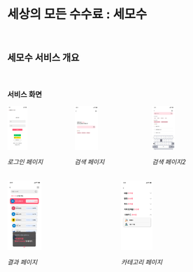 # 세상의 모든 수수료 : 세모수

<br>

## 세모수 서비스 개요

<br>


<!-- ## 기능 소개 -->



### 서비스 화면
<style>
  .image-row {
    display: flex;
    justify-content: space-around;
    margin-bottom: 20px;
  }

  .image-row img {
    width: 30%; /* 이미지를 적절한 비율로 조정 */
  }
</style>

<div class="image-row">
  <div>
    <img src="readmeImg/LoginPage.png" alt="로그인 페이지">
    <p><em>로그인 페이지</em></p>
  </div>
  <div>
    <img src="readmeImg/SearchPage.png" alt="검색 페이지">
    <p><em>검색 페이지</em></p>
  </div>
  <div>
    <img src="readmeImg/SearchingPage.png" alt="검색 페이지2">
    <p><em>검색 페이지2</em></p>
  </div>
</div>

<div class="image-row">
  <div>
    <img src="readmeImg/ResultPage.png" alt="결과 페이지">
    <p><em>결과 페이지</em></p>
  </div>
  <div>
    <img src="readmeImg/CategoryPage.png" alt="카테고리 페이지">
    <p><em>카테고리 페이지</em></p>
  </div>
</div>
